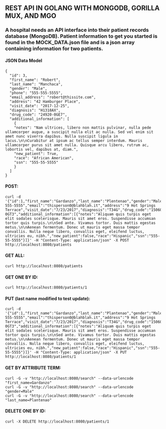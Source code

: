 ## REST API IN GOLANG WITH MONGODB, GORILLA MUX, AND MGO

### A hospital needs an API interface into their patient records database (MongoDB). Patient information to get you started is found in the MOCK_DATA.json file and is a json array containing information for two patients.

#### JSON Data Model
```
{
  "id": 3,
  "first_name": "Robert",
  "last_name": "Manchaca",
  "gender": "Male",
  "phone": "555-555-5555",
  "email_address": "robert@thissite.com",
  "address": "42 Hamburger Place",
  "visit_date": "2017-12-25",
  "diagnosis": "H1318AX",
  "drug_code": "24920-0GE7",
  "additional_information": [
    {
    "notes": "Nam ultrices, libero non mattis pulvinar, nulla pede ullamcorper augue, a suscipit nulla elit ac nulla. Sed vel enim sit amet nunc viverra dapibus. Nulla suscipit ligula in lacus.\n\nCurabitur at ipsum ac tellus semper interdum. Mauris ullamcorper purus sit amet nulla. Quisque arcu libero, rutrum ac, lobortis vel, dapibus at, diam.",
    "new_patient": True,
    "race": "African American",
    "ssn": "555-55-5555"
    }
  ]
}
```

#### POST:
```
curl -d '{"id":1,"first_name":"Gardanzo","last_name":"Plentenao","gender":"Male","phone_number":"555-555-5555","email":"thisperson0@blahblah.it","address":"9 Hot Springs Terrace","visit_date":"7/23/2017","diagnosis":"T34G","drug_code":"15060-0GT3","additional_information":[{"notes":"Aliquam quis turpis eget elit sodales scelerisque. Mauris sit amet eros. Suspendisse accumsan tortor quis turpis.\n\nSed ante. Vivamus tortor. Duis mattis egestas metus.\n\nAenean fermentum. Donec ut mauris eget massa tempor convallis. Nulla neque libero, convallis eget, eleifend luctus, ultricies eu, nibh.","new_patient":false,"race":"Hispanic","ssn":"555-55-5555"}]}' -H "Content-Type: application/json" -X POST http://localhost:8080/patients
```

#### GET ALL:
```
curl http://localhost:8080/patients
```

#### GET ONE BY ID:
```
curl http://localhost:8080/patients/1
```

#### PUT (last name modified to test update):
```
curl -d '{"id":1,"first_name":"Gardanzo","last_name":"Plantenao","gender":"Male","phone_number":"555-555-5555","email":"thisperson0@blahblah.it","address":"9 Hot Springs Terrace","visit_date":"7/23/2017","diagnosis":"T34G","drug_code":"15060-0GT3","additional_information":[{"notes":"Aliquam quis turpis eget elit sodales scelerisque. Mauris sit amet eros. Suspendisse accumsan tortor quis turpis.\n\nSed ante. Vivamus tortor. Duis mattis egestas metus.\n\nAenean fermentum. Donec ut mauris eget massa tempor convallis. Nulla neque libero, convallis eget, eleifend luctus, ultricies eu, nibh.","new_patient":false,"race":"Hispanic","ssn":"555-55-5555"}]}' -H "Content-Type: application/json" -X PUT http://localhost:8080/patients/1
```

#### GET BY ATTRIBUTE TERM:
```
curl -G -v "http://localhost:8080/search" --data-urlencode "first_name=Gardanzo"
curl -G -v "http://localhost:8080/search" --data-urlencode "gender=Male"
curl -G -v "http://localhost:8080/search" --data-urlencode "last_name=Plantenao"
```

#### DELETE ONE BY ID:
```
curl -X DELETE http://localhost:8080/patients/1
```